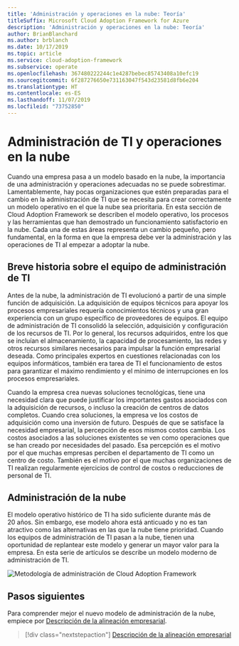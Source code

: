 ```yaml
---
title: 'Administración y operaciones en la nube: Teoría'
titleSuffix: Microsoft Cloud Adoption Framework for Azure
description: 'Administración y operaciones en la nube: Teoría'
author: BrianBlanchard
ms.author: brblanch
ms.date: 10/17/2019
ms.topic: article
ms.service: cloud-adoption-framework
ms.subservice: operate
ms.openlocfilehash: 367480222244c1e4287bebec85743408a10efc19
ms.sourcegitcommit: 6f287276650e731163047f543d23581d8fb6e204
ms.translationtype: HT
ms.contentlocale: es-ES
ms.lasthandoff: 11/07/2019
ms.locfileid: "73752850"
---
```

# <a name="it-management-and-operations-in-the-cloud"></a>Administración de TI y operaciones en la nube

Cuando una empresa pasa a un modelo basado en la nube, la importancia de una administración y operaciones adecuadas no se puede sobrestimar. Lamentablemente, hay pocas organizaciones que estén preparadas para el cambio en la administración de TI que se necesita para crear correctamente un modelo operativo en el que la nube sea prioritaria. En esta sección de Cloud Adoption Framework se describen el modelo operativo, los procesos y las herramientas que han demostrado un funcionamiento satisfactorio en la nube. Cada una de estas áreas representa un cambio pequeño, pero fundamental, en la forma en que la empresa debe ver la administración y las operaciones de TI al empezar a adoptar la nube.

## <a name="brief-history-of-it-management"></a>Breve historia sobre el equipo de administración de TI

Antes de la nube, la administración de TI evolucionó a partir de una simple función de adquisición. La adquisición de equipos técnicos para apoyar los procesos empresariales requería conocimientos técnicos y una gran experiencia con un grupo específico de proveedores de equipos. El equipo de administración de TI consolidó la selección, adquisición y configuración de los recursos de TI. Por lo general, los recursos adquiridos, entre los que se incluían el almacenamiento, la capacidad de procesamiento, las redes y otros recursos similares necesarios para impulsar la función empresarial deseada. Como principales expertos en cuestiones relacionadas con los equipos informáticos, también era tarea de TI el funcionamiento de estos para garantizar el máximo rendimiento y el mínimo de interrupciones en los procesos empresariales.

Cuando la empresa crea nuevas soluciones tecnológicas, tiene una necesidad clara que puede justificar los importantes gastos asociados con la adquisición de recursos, o incluso la creación de centros de datos completos. Cuando crea soluciones, la empresa ve los costos de adquisición como una inversión de futuro. Después de que se satisface la necesidad empresarial, la percepción de esos mismos costos cambia. Los costos asociados a las soluciones existentes se ven como operaciones que se han creado por necesidades del pasado. Esa percepción es el motivo por el que muchas empresas perciben el departamento de TI como un centro de costo. También es el motivo por el que muchas organizaciones de TI realizan regularmente ejercicios de control de costos o reducciones de personal de TI.

## <a name="cloud-management"></a>Administración de la nube

El modelo operativo histórico de TI ha sido suficiente durante más de 20 años. Sin embargo, ese modelo ahora está anticuado y no es tan atractivo como las alternativas en las que la nube tiene prioridad. Cuando los equipos de administración de TI pasan a la nube, tienen una oportunidad de replantear este modelo y generar un mayor valor para la empresa. En esta serie de artículos se describe un modelo moderno de administración de TI.

![Metodología de administración de Cloud Adoption Framework](../../_images/manage/caf-manage.png)

## <a name="next-steps"></a>Pasos siguientes

Para comprender mejor el nuevo modelo de administración de la nube, empiece por [Descripción de la alineación empresarial](./business-alignment.md).

> [!div class="nextstepaction"]
> [Descripción de la alineación empresarial](./business-alignment.md)
